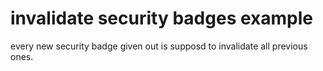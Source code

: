 invalidate security badges example
==================================

every new security badge given out is supposd to invalidate all previous ones.
